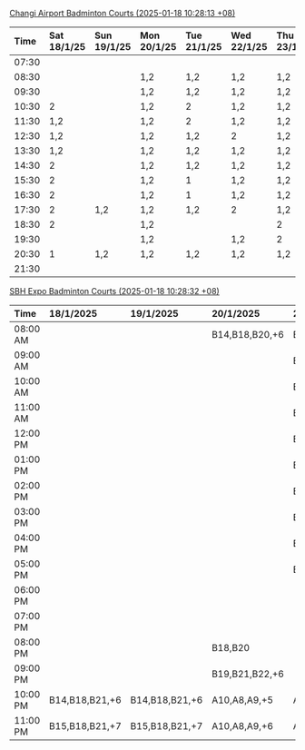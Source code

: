 [Changi Airport Badminton Courts (2025-01-18 10:28:13 +08)](https://www.carc.org.sg/FacilityBooking.aspx)

| Time   | Sat 18/1/25   | Sun 19/1/25   | Mon 20/1/25   | Tue 21/1/25   | Wed 22/1/25   | Thu 23/1/25   | Fri 24/1/25   |
|:-------|:--------------|:--------------|:--------------|:--------------|:--------------|:--------------|:--------------|
| 07:30  |               |               |               |               |               |               |               |
| 08:30  |               |               | 1,2           | 1,2           | 1,2           | 1,2           | 1,2           |
| 09:30  |               |               | 1,2           | 1,2           | 1,2           | 1,2           | 2             |
| 10:30  | 2             |               | 1,2           | 2             | 1,2           | 1,2           | 2             |
| 11:30  | 1,2           |               | 1,2           | 2             | 1,2           | 1,2           | 1,2           |
| 12:30  | 1,2           |               | 1,2           | 1,2           | 2             | 1,2           | 1,2           |
| 13:30  | 1,2           |               | 1,2           | 1,2           | 1,2           | 1,2           | 1,2           |
| 14:30  | 2             |               | 1,2           | 1,2           | 1,2           | 1,2           | 1,2           |
| 15:30  | 2             |               | 1,2           | 1             | 1,2           | 1,2           | 1,2           |
| 16:30  | 2             |               | 1,2           | 1             | 1,2           | 1,2           | 1,2           |
| 17:30  | 2             | 1,2           | 1,2           | 1,2           | 2             | 1,2           | 1,2           |
| 18:30  | 2             |               | 1,2           |               |               | 2             | 1,2           |
| 19:30  |               |               | 1,2           |               | 1,2           | 2             |               |
| 20:30  | 1             | 1,2           | 1,2           | 1,2           | 1,2           | 1,2           |               |
| 21:30  |               |               |               |               |               |               |               |

[SBH Expo Badminton Courts (2025-01-18 10:28:32 +08)](https://singaporebadmintonhall.getomnify.com/widgets/O3MRKGBH359GA55KHMG1RD)

| Time     | 18/1/2025      | 19/1/2025      | 20/1/2025      | 21/1/2025       | 22/1/2025       | 23/1/2025       | 24/1/2025       |
|:---------|:---------------|:---------------|:---------------|:----------------|:----------------|:----------------|:----------------|
| 08:00 AM |                |                | B14,B18,B20,+6 | B19,B21,B22,+14 | B19,B21,B22,+19 | B19,B21,B22,+19 | B19,B21,B22,+19 |
| 09:00 AM |                |                |                | B19,B21,B22,+14 | B19,B21,B22,+19 | B19,B21,B22,+18 | B19,B20,B21,+17 |
| 10:00 AM |                |                |                | B19,B21,B22,+16 | B18,B21,B22,+14 | B19,B21,B22,+18 | B19,B20,B21,+17 |
| 11:00 AM |                |                |                | B19,B21,B22,+16 | B18,B21,B22,+15 | B19,B21,B22,+18 | B19,B21,B22,+18 |
| 12:00 PM |                |                |                | B19,B21,B22,+13 | B19,B21,B22,+19 | B19,B21,B22,+19 | B19,B21,B22,+14 |
| 01:00 PM |                |                |                | B19,B21,B22,+13 | B19,B21,B22,+19 | B19,B21,B22,+19 | B19,B21,B22,+15 |
| 02:00 PM |                |                |                | B19,B21,B22,+16 | B19,B21,B22,+18 | B19,B21,B22,+17 | B19,B21,B22,+15 |
| 03:00 PM |                |                |                | B17,B19,B20,+4  | B19,B21,B22,+7  | B19,B21,B22,+16 | B19,B21,B22,+12 |
| 04:00 PM |                |                |                | B16,B17,B20,+3  | B20,B21,B22,+3  | B21             | B19,B21,B22,+1  |
| 05:00 PM |                |                |                | B19,B21,B22,+10 | B14,B15,B16     |                 | A1,A2           |
| 06:00 PM |                |                |                |                 |                 |                 |                 |
| 07:00 PM |                |                |                |                 |                 |                 |                 |
| 08:00 PM |                |                | B18,B20        |                 |                 |                 |                 |
| 09:00 PM |                |                | B19,B21,B22,+6 |                 |                 | B22             |                 |
| 10:00 PM | B14,B18,B21,+6 | B14,B18,B21,+6 | A10,A8,A9,+5   | A10,A8,A9,+7    | A7,A8,A9,+5     |                 | A10,A8,A9,+5    |
| 11:00 PM | B15,B18,B21,+7 | B15,B18,B21,+7 | A10,A8,A9,+6   | A10,A8,A9,+7    | A7,A8,A9,+6     |                 | A10,A8,A9,+5    |

